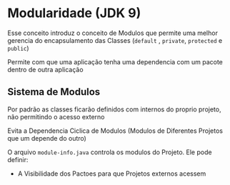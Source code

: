 # Modularidade (JDK 9)

Esse conceito introduz o conceito de Modulos que permite uma melhor gerencia do encapsulamento das Classes (``default``
, ``private``, ``protected`` e ``public``)

Permite com que uma aplicação tenha uma dependencia com um pacote dentro de outra aplicação

## Sistema de Modulos

Por padrão as classes ficarão definidos com internos do proprio projeto, não permitindo o acesso externo

Evita a Dependencia Ciclica de Modulos (Modulos de Diferentes Projetos que um depende do outro)

O arquivo ``module-info.java`` controla os modulos do Projeto. Ele pode definir:

- A Visibilidade dos Pactoes para que Projetos externos acessem

